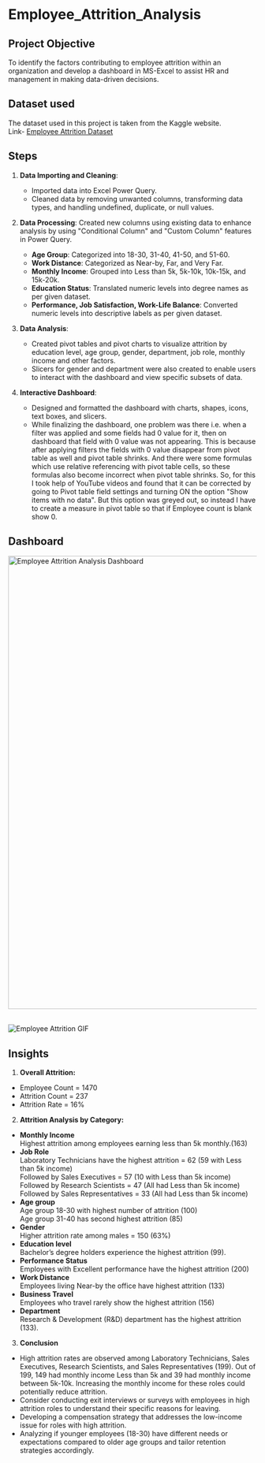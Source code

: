 # Employee_Attrition_Analysis

##  Project Objective

To identify the factors contributing to employee attrition within an organization and develop a dashboard in MS-Excel to assist HR and management in making data-driven decisions.

## Dataset used

The dataset used in this project is taken from the Kaggle website.<br>Link-
<a href="https://www.kaggle.com/datasets/whenamancodes/hr-employee-attrition">Employee Attrition Dataset</a>

## Steps

1. **Data Importing and Cleaning**:
   * Imported data into Excel Power Query.
   * Cleaned data by removing unwanted columns, transforming data types, and handling undefined, duplicate, or null values.<br>

2. **Data Processing**: Created new columns using existing data to enhance analysis by using "Conditional Column" and "Custom Column" features in Power Query.<br>
   * **Age Group**: Categorized into 18-30, 31-40, 41-50, and 51-60.<br>
   * **Work Distance**: Categorized as Near-by, Far, and Very Far.<br>
   * **Monthly Income**: Grouped into Less than 5k, 5k-10k, 10k-15k, and 15k-20k.<br>
   * **Education Status**: Translated numeric levels into degree names as per given dataset.<br>
   * **Performance, Job Satisfaction, Work-Life Balance**: Converted numeric levels into descriptive labels as per given dataset.<br>
   
3. **Data Analysis**:
   * Created pivot tables and pivot charts to visualize attrition by education level, age group, gender, department, job role, monthly income and other factors.<br>
   * Slicers for gender and department were also created to enable users to interact with the dashboard and view specific subsets of data.<br>

5. **Interactive Dashboard**:
   * Designed and formatted the dashboard with charts, shapes, icons, text boxes, and slicers. <br>
   * While finalizing the dashboard, one problem was there i.e. when a filter was applied and some fields had 0 value for it, then on dashboard that field with 0 value was not appearing. This is because after applying filters the fields with 0 value disappear from pivot table as well and pivot table shrinks. And there were some formulas which use relative referencing with pivot table cells, so these formulas also become incorrect when pivot table shrinks. So, for this I took help of YouTube videos and found that it can be corrected by going to Pivot table field settings and turning ON the option "Show items with no data". But this option was greyed out, so instead I have to create a measure in pivot table so that if Employee count is blank show 0.<br>

## Dashboard 

<img width="920" alt="Employee Attrition Analysis Dashboard" src="https://github.com/user-attachments/assets/b0148537-3467-4419-b572-cbcc8accf6d4"><br><br>

![Employee Attrition GIF](https://github.com/user-attachments/assets/ad831f06-a949-40a7-86ef-d84c71cf4769)

## Insights

1. **Overall Attrition:**
* Employee Count = 1470<br>
* Attrition Count = 237<br>
* Attrition Rate = 16%<br>
2. **Attrition Analysis by Category:** <br>
- **Monthly Income**<br>
Highest attrition among employees earning less than 5k monthly.(163)<br>
- **Job Role**<br>
Laboratory Technicians have the highest attrition = 62 (59 with Less than 5k income)<br>
Followed by Sales Executives = 57 (10 with Less than 5k income)<br>
Followed by Research Scientists = 47 (All had Less than 5k income)<br>
Followed by Sales Representatives = 33 (All had Less than 5k income)<br>
- **Age group**<br>
Age group 18-30 with highest number of attrition (100)<br>
Age group 31-40 has second highest attrition (85)<br>
- **Gender**<br>
Higher attrition rate among males = 150 (63%)<br>
- **Education level**<br>
Bachelor’s degree holders experience the highest attrition (99).<br>
- **Performance Status**<br>
Employees with Excellent performance have the highest attrition (200)<br>
- **Work Distance**<br>
Employees living Near-by the office have highest attrition (133)<br>
- **Business Travel**<br>
Employees who travel rarely show the highest attrition (156)
- **Department**<br>
Research & Development (R&D) department has the highest attrition (133).<br>
3. **Conclusion** <br>
* High attrition rates are observed among Laboratory Technicians, Sales Executives, Research Scientists, and Sales Representatives (199). Out of 199, 149 had monthly income Less than 5k and 39 had monthly income between 5k-10k. Increasing the monthly income for these roles could potentially reduce attrition.<br>
* Consider conducting exit interviews or surveys with employees in high attrition roles to understand their specific reasons for leaving.<br>
* Developing a compensation strategy that addresses the low-income issue for roles with high attrition.<br>
* Analyzing if younger employees (18-30) have different needs or expectations compared to older age groups and tailor retention strategies accordingly.
